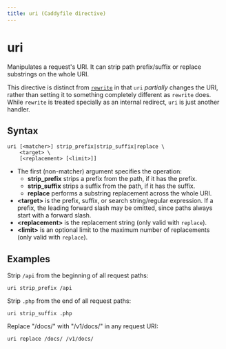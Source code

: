```yaml
---
title: uri (Caddyfile directive)
---
```


# uri

Manipulates a request's URI. It can strip path prefix/suffix or replace substrings on the whole URI.

This directive is distinct from [`rewrite`](rewrite) in that `uri` _partially_ changes the URI, rather than setting it to something completely different as `rewrite` does. While `rewrite` is treated specially as an internal redirect, `uri` is just another handler.


## Syntax

```caddy-d
uri [<matcher>] strip_prefix|strip_suffix|replace \
	<target> \
	[<replacement> [<limit>]]
```

- The first (non-matcher) argument specifies the operation:
	- **strip_prefix** strips a prefix from the path, if it has the prefix.
	- **strip_suffix** strips a suffix from the path, if it has the suffix.
	- **replace** performs a substring replacement across the whole URI.
- **&lt;target&gt;** is the prefix, suffix, or search string/regular expression. If a prefix, the leading forward slash may be omitted, since paths always start with a forward slash.
- **&lt;replacement&gt;** is the replacement string (only valid with `replace`).
- **&lt;limit&gt;** is an optional limit to the maximum number of replacements (only valid with `replace`).


## Examples

Strip `/api` from the beginning of all request paths:

```caddy-d
uri strip_prefix /api
```

Strip `.php` from the end of all request paths:

```caddy-d
uri strip_suffix .php
```

Replace "/docs/" with "/v1/docs/" in any request URI:

```caddy-d
uri replace /docs/ /v1/docs/
```
